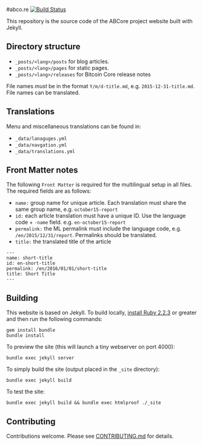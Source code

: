 #abco.re [![Build Status](https://travis-ci.org/greenaddress/abcore.svg?branch=gh-pages)](https://travis-ci.org/greenaddress/abcore)

This repository is the source code of the ABCore project website built with Jekyll.

## Directory structure

  - `_posts/<lang>/posts` for blog articles.
  - `_posts/<lang>/pages` for static pages.
  - `_posts/<lang>/releases` for Bitcoin Core release notes

File names *must* be in the format `Y/m/d-title.md`, e.g. `2015-12-31-title.md`. File names can be translated.

## Translations

Menu and miscellaneous translations can be found in:

  - `_data/lanaguges.yml`
  - `_data/navgation.yml`
  - `_data/translations.yml`
  
## Front Matter notes

The following `Front Matter` is required for the multilingual setup in all files. The required fields are as follows:

  - `name:`      group name for unique article. Each translation must share the same group name, e.g. `october15-report`
  - `id:`        each article translation must have a unique ID. Use the language code + `-name` field. e.g. `en-october15-report`
  - `permalink:` the ML permalink must include the language code, e.g. `/en/2015/12/31/report`. Permalinks should be translated.
  - `title:`     the translated title of the article

```
---
name: short-title
id: en-short-title
permalink: /en/2016/01/01/short-title
title: Short Title
---
```

## Building

This website is based on Jekyll. To build locally, [install Ruby 2.2.3](https://gorails.com/setup) or greater
and then run the following commands:

    gem install bundle
    bundle install
    
To preview the site (this will launch a tiny webserver on port 4000):

    bundle exec jekyll server

To simply build the site (output placed in the `_site` directory):

    bundle exec jekyll build
    
To test the site:

    bundle exec jekyll build && bundle exec htmlproof ./_site

## Contributing

Contributions welcome. Please see [CONTRIBUTING.md](/CONTRIBUTING.md) for details.

